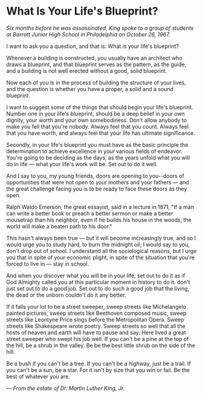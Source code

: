# What Is Your Life's Blueprint?

*Six months before he was assassinated, King spoke to a group of students at Barratt Junior High School in Philadelphia on October 26, 1967.*

I want to ask you a question, and that is: What is your life's blueprint?

Whenever a building is constructed, you usually have an architect who draws a blueprint, and that blueprint serves as the pattern, as the guide, and a building is not well erected without a good, solid blueprint.

Now each of you is in the process of building the structure of your lives, and the question is whether you have a proper, a solid and a sound blueprint.

I want to suggest some of the things that should begin your life's blueprint. Number one in your life's blueprint, should be a deep belief in your own dignity, your worth and your own somebodiness. Don't allow anybody to make you fell that you're nobody. Always feel that you count. Always feel that you have worth, and always feel that your life has ultimate significance.

Secondly, in your life's blueprint you must have as the basic principle the determination to achieve excellence in your various fields of endeavor. You're going to be deciding as the days, as the years unfold what you will do in life — what your life's work will be. Set out to do it well.

And I say to you, my young friends, doors are opening to you--doors of opportunities that were not open to your mothers and your fathers — and the great challenge facing you is to be ready to face these doors as they open.

Ralph Waldo Emerson, the great essayist, said in a lecture in 1871, "If a man can write a better book or preach a better sermon or make a better mousetrap than his neighbor, even if he builds his house in the woods, the world will make a beaten path to his door."

This hasn't always been true — but it will become increasingly true, and so I would urge you to study hard, to burn the midnight oil; I would say to you, don't drop out of school. I understand all the sociological reasons, but I urge you that in spite of your economic plight, in spite of the situation that you're forced to live in — stay in school.

And when you discover what you will be in your life, set out to do it as if God Almighty called you at this particular moment in history to do it. don't just set out to do a good job. Set out to do such a good job that the living, the dead or the unborn couldn't do it any better.

If it falls your lot to be a street sweeper, sweep streets like Michelangelo painted pictures, sweep streets like Beethoven composed music, sweep streets like Leontyne Price sings before the Metropolitan Opera. Sweep streets like Shakespeare wrote poetry. Sweep streets so well that all the hosts of heaven and earth will have to pause and say: Here lived a great street sweeper who swept his job well. If you can't be a pine at the top of the hill, be a shrub in the valley. Be be the best little shrub on the side of the hill.

Be a bush if you can't be a tree. If you can't be a highway, just be a trail. If you can't be a sun, be a star. For it isn't by size that you win or fail. Be the best of whatever you are.

*— From the estate of Dr. Martin Luther King, Jr.*